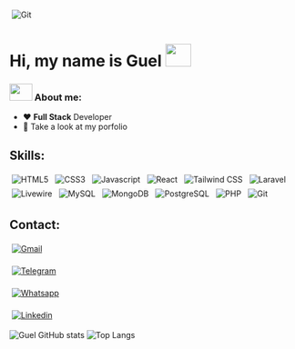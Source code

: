 <!--<img src="https://imgur.com/xyZM5xb.gif" alt="Git" style="vertical-align:top; margin:4px; text-align: center;"> -->
<img src="https://imgur.com/a/FCMa8x7.gif" alt="Git" style="vertical-align:top; margin:4px; text-align: center;">


# Hi, my name is Guel <img src="https://github.com/TheDudeThatCode/TheDudeThatCode/blob/master/Assets/Hi.gif?raw=true" width="45" height="40">
### <img src="https://github.com/TheDudeThatCode/TheDudeThatCode/blob/master/Assets/Developer.gif?raw=true" width="40" height="30"> About me:
* ❤ <strong>Full Stack</strong> Developer
* 🎨 Take a look at my porfolio

## Skills:
<p align="left">
<img src="https://img.shields.io/badge/HTML5-E34F26?style=for-the-badge&logo=html5&logoColor=white" alt="HTML5" style="vertical-align:top; margin:4px">
<img src="https://img.shields.io/badge/CSS3-1572B6?style=for-the-badge&logo=css3&logoColor=white" alt="CSS3" style="vertical-align:top; margin:4px">
<img src="https://img.shields.io/badge/JavaScript-323330?style=for-the-badge&logo=javascript&logoColor=F7DF1E" alt="Javascript" style="vertical-align:top; margin:4px">
<img src="https://img.shields.io/badge/React-20232A?style=for-the-badge&logo=react&logoColor=61DAFB" alt="React" style="vertical-align:top; margin:4px">
<img src="https://img.shields.io/badge/Tailwind_CSS-38B2AC?style=for-the-badge&logo=tailwind-css&logoColor=white" alt="Tailwind CSS" style="vertical-align:top; margin:4px">
<!--<img src="https://img.shields.io/badge/C%2B%2B-00599C?style=for-the-badge&logo=c%2B%2B&logoColor=white" alt="C++" style="vertical-align:top; margin:4px"> 
<img src="https://img.shields.io/badge/Python-FFD43B?style=for-the-badge&logo=python&logoColor=darkgreen" alt="Python" style="vertical-align:top; margin:4px"> 
  !-->

  <img src="https://img.shields.io/badge/laravel-%23FF2D20.svg?style=for-the-badge&logo=laravel&logoColor=white" alt="Laravel" style="vertical-align:top; margin:4px">
  <img src="https://img.shields.io/badge/livewire-%234e56a6.svg?style=for-the-badge&logo=livewire&logoColor=white" alt="Livewire" style="vertical-align:top; margin:4px">
  <img src="https://img.shields.io/badge/mysql-4479A1.svg?style=for-the-badge&logo=mysql&logoColor=white" alt="MySQL" style="vertical-align:top; margin:4px">
  <img src="https://img.shields.io/badge/MongoDB-%234ea94b.svg?style=for-the-badge&logo=mongodb&logoColor=white" alt="MongoDB" style="vertical-align:top; margin:4px">
  <img src="https://img.shields.io/badge/postgres-%23316192.svg?style=for-the-badge&logo=postgresql&logoColor=white" alt="PostgreSQL" style="vertical-align:top; margin:4px">

<img src="https://img.shields.io/badge/PHP-777BB4?style=for-the-badge&logo=php&logoColor=white" alt="PHP" style="vertical-align:top; margin:4px">
<img src="https://img.shields.io/badge/Git-F05032?style=for-the-badge&logo=git&logoColor=white" alt="Git" style="vertical-align:top; margin:4px"> 
</p>

## Contact:
<a href="https://mail.google.com/mail/?view=cm&source=mailto&to=bandeiraguel@gmail.com"><img src="https://img.shields.io/badge/Gmail-D14836?style=for-the-badge&logo=gmail&logoColor=white" alt="Gmail" style="vertical-align:top; margin:4px"></a>

<a href="https://t.me/guelbandeira"><img src="https://img.shields.io/badge/Telegram-2CA5E0?style=for-the-badge&logo=telegram&logoColor=white" alt="Telegram" style="vertical-align:top; margin:4px"></a>

<a href="https://api.whatsapp.com/send?phone=5524999987722&text=Oi%2C%20tudo%20bem%3F"><img src="https://img.shields.io/badge/WhatsApp-25D366?style=for-the-badge&logo=whatsapp&logoColor=white" alt="Whatsapp" style="vertical-align:top; margin:4px"></a>

<a href="https://www.linkedin.com/in/josé-miguel-bandeira-de-novaes-09b1b91a2/"><img src="https://img.shields.io/badge/LinkedIn-0077B5?style=for-the-badge&logo=linkedin&logoColor=white" alt="Linkedin" style="vertical-align:top; margin:4px"></a>

![Guel GitHub stats](https://github-readme-stats.vercel.app/api?username=GuelBandeira&hide=contribs&theme=github_dark)
![Top Langs](https://github-readme-stats.vercel.app/api/top-langs/?username=GuelBandeira&layout=compact&theme=github_dark)
